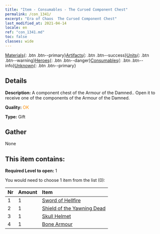 ```yaml
---
title: "Item - Consumables - The Cursed Component Chest"
permalink: /con_1341/
excerpt: "Era of Chaos  The Cursed Component Chest"
last_modified_at: 2021-04-14
locale: en
ref: "con_1341.md"
toc: false
classes: wide
---
```

 [Materials](/Items/){: .btn .btn--primary}[Artifacts](/Items/Artifacts/){: .btn .btn--success}[Units](/Items/Units/){: .btn .btn--warning}[Heroes](/Items/Heroes/){: .btn .btn--danger}[Consumables](/Items/Consumables/){: .btn .btn--info}[Unknown](/Items/Unknown/){: .btn .btn--primary}

## Details
 **Description:** A component chest of the Armour of the Damned.. Open it to receive one of the components of the Armour of the Damned.

 **Quality:** <span style="color: #FF8C00">OK</span>

 **Type:** Gift

## Gather

  None

## This item contains:

 **Required Level to open:** 1

 You would need to choose 1 item from the list (0):

  | Nr | Amount |     Item    |
  |:---|:-------|:------------|
  | 1 | 1 | [Sword of Hellfire](/Items/art_121/) | 
  | 2 | 1 | [Shield of the Yawning Dead](/Items/art_122/) | 
  | 3 | 1 | [Skull Helmet](/Items/art_123/) | 
  | 4 | 1 | [Bone Armour](/Items/art_124/) | 
